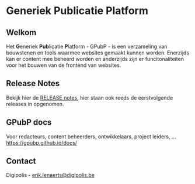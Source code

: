 # Generiek Publicatie Platform

## Welkom

Het **G**eneriek **Pub**licatie **P**latform - GPubP - is een verzameling van bouwstenen en tools waarmee websites gemaakt kunnen worden. Enerzijds kan er content mee beheerd worden en anderzijds zijn er funcitonaliteiten voor het bouwen van de frontend van websites.

## Release Notes
Bekijk hier de [RELEASE notes](/docs/RELEASE.md), hier staan ook reeds de eerstvolgende releases in opgenomen. 

## GPubP docs

Voor redacteurs, content beheerders, ontwikkelaars, project leiders, ... https://gpubp.github.io/docs/

## Contact
Digipolis - erik.lenaerts@digipolis.be